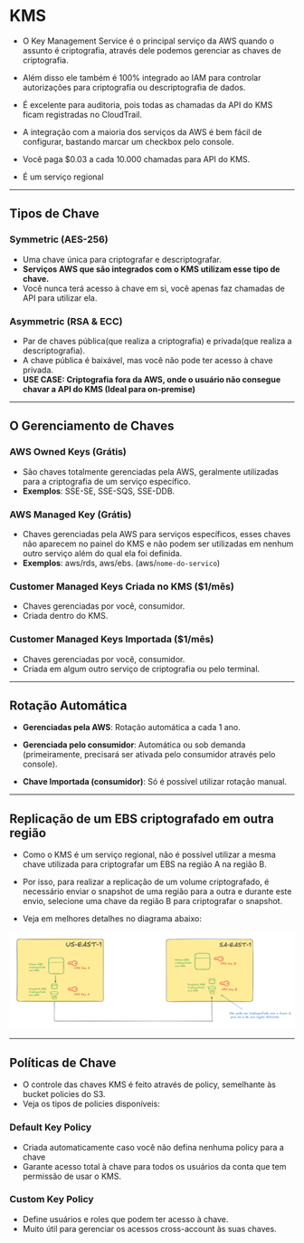# KMS
- O Key Management Service é o principal serviço da AWS quando o assunto é criptografia, através dele podemos gerenciar as chaves de criptografia. 

- Além disso ele também é 100% integrado ao IAM para controlar autorizações para criptografia ou descriptografia de dados.

- É excelente para auditoria, pois todas as chamadas da API do KMS ficam registradas no CloudTrail.

- A integração com a maioria dos serviços da AWS é bem fácil de configurar, bastando marcar um checkbox pelo console.

- Você paga $0.03 a cada 10.000 chamadas para API do KMS.

- É um serviço regional 
___
## Tipos de Chave
### Symmetric (AES-256)
- Uma chave única para criptografar e descriptografar.
- **Serviços AWS que são integrados com o KMS utilizam esse tipo de chave.**
- Você nunca terá acesso à chave em si, você apenas faz chamadas de API para utilizar ela.

### Asymmetric (RSA & ECC)
- Par de chaves pública(que realiza a criptografia) e privada(que realiza a descriptografia).
- A chave pública é baixável, mas você não pode ter acesso à chave privada.
- **USE CASE: Criptografia fora da AWS, onde o usuário não consegue chavar a API do KMS (Ideal para on-premise)**
 
___
## O Gerenciamento de Chaves
### AWS Owned Keys (Grátis)
- São chaves totalmente gerenciadas pela AWS, geralmente utilizadas para a criptografia de um serviço específico. 
- **Exemplos**: SSE-SE, SSE-SQS, SSE-DDB.


### AWS Managed Key (Grátis)
- Chaves gerenciadas pela AWS para serviços específicos, esses chaves não aparecem no painel do KMS e não podem ser utilizadas em nenhum outro serviço além do qual ela foi definida.
- **Exemplos**: aws/rds, aws/ebs. (aws/`nome-do-servico`)

### Customer Managed Keys Criada no KMS ($1/mês)
- Chaves gerenciadas por você, consumidor.
- Criada dentro do KMS.

### Customer Managed Keys Importada ($1/mês)
- Chaves gerenciadas por você, consumidor.
- Criada em algum outro serviço de criptografia ou pelo terminal.

___ 
## Rotação Automática

- **Gerenciadas pela AWS**: Rotação automática a cada 1 ano.

- **Gerenciada pelo consumidor**: Automática ou sob demanda (primeiramente, precisará ser ativada pelo consumidor através pelo console).

- **Chave Importada (consumidor)**: Só é possível utilizar rotação manual.

___
## Replicação de um EBS criptografado em outra região
- Como o KMS é um serviço regional, não é possível utilizar a mesma chave utilizada para criptografar um EBS na região A na região B.

- Por isso, para realizar a replicação de um volume criptografado, é necessário enviar o snapshot de uma região para a outra e durante este envio, selecione uma chave da região B para criptografar o snapshot. 

- Veja em melhores detalhes no diagrama abaixo:

![Diagrama - Criptografia de EBS](./images/EBS-Criptografado.png)

___
## Políticas de Chave
- O controle das chaves KMS é feito através de policy, semelhante às bucket policies do S3.
- Veja os tipos de policies disponíveis:

### Default Key Policy
- Criada automaticamente caso você não defina nenhuma policy para a chave
- Garante acesso total à chave para todos os usuários da conta que tem permissão de usar o KMS.

### Custom Key Policy
- Define usuários e roles que podem ter acesso à chave.
- Muito útil para gerenciar os acessos cross-account às suas chaves.